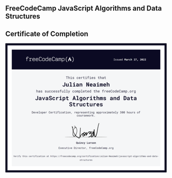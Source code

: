 ## FreeCodeCamp JavaScript Algorithms and Data Structures
## Certificate of Completion 
![FREECODECAMP](https://github.com/JulianNeaimeh/2.FreeCodeCamp-JavaScript-Algorithms-Data-Structures-Certification-Projects/blob/main/Images/Certificate%202.png)

